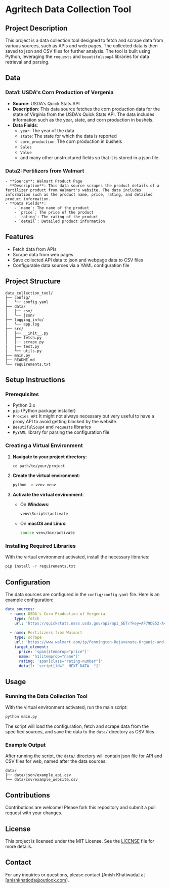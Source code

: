 # Agritech Data Collection Tool

## Project Description

This project is a data collection tool designed to fetch and scrape data from various sources, such as APIs and web pages. The collected data is then saved to json and CSV files for further analysis. The tool is built using Python, leveraging the `requests` and `beautifulsoup4` libraries for data retrieval and parsing.

## Data 

### Data1: USDA's Corn Production of Vergenia
  - **Source**: USDA's Quick Stats API
  - **Description**: This data source fetches the corn production data for the state of Virginia from the USDA's Quick Stats API. The data includes information such as the year, state, and corn production in bushels.
  - **Data Fields**:
    - `year`: The year of the data
    - `state`: The state for which the data is reported
    - `corn_production`: The corn production in bushels
    - `Sales`
    - `Value`
    - and many other unstructured fields so that it is stored in a json file.
    
### Data2: Fertilizers from Walmart
    - **Source**: Walmart Product Page
    - **Description**: This data source scrapes the product details of a fertilizer product from Walmart's website. The data includes information such as the product name, price, rating, and detailed product information.
    - **Data Fields**:
        - `name`: The name of the product
        - `price`: The price of the product
        - `rating`: The rating of the product
        - `detail`: Detailed product information
## Features

- Fetch data from APIs
- Scrape data from web pages
- Save collected API data to json and webpage data to CSV files
- Configurable data sources via a YAML configuration file

## Project Structure
```
data_collection_tool/
├── config/
│   └── config.yaml
├── data/
│   ├── csv/
│   └── json/
├── logging_info/
|   └── app.log
├── src/
│   ├── __init__.py
│   ├── fetch.py
│   ├── scrape.py
|   |── test.py
│   └── utils.py
├── main.py
├── README.md
└── requirements.txt
```

## Setup Instructions

### Prerequisites

- Python 3.x
- `pip` (Python package installer)
- `Proxies API` It might not always necessary but very useful to have a proxy API to avoid getting blocked by the website.
- `BeautifulSoup4` and `requests` libraries
- `PyYAML` library for parsing the configuration file

### Creating a Virtual Environment

1. **Navigate to your project directory**:
    ```bash
    cd path/to/your/project
    ```

2. **Create the virtual environment**:
    ```bash
    python -m venv venv
    ```

3. **Activate the virtual environment**:
   - On **Windows**:
     ```bash
     venv\Scripts\activate
     ```
   - On **macOS and Linux**:
     ```bash
     source venv/bin/activate
     ```

### Installing Required Libraries

With the virtual environment activated, install the necessary libraries:

```bash
pip install -r requirements.txt
```

## Configuration

The data sources are configured in the `config/config.yaml` file. Here is an example configuration:

```yaml
data_sources:
  - name: USDA's Corn Production of Vergenia
    type: fetch
    url: 'https://quickstats.nass.usda.gov/api/api_GET/?key=AF79DE52-A47B-3E15-A35F-03C211866A21&commodity_desc=CORN&year__GE=2020&state_alpha=VA'
    
  - name: Fertilizers from Walmart
    type: scrape
    url: 'https://www.walmart.com/ip/Pennington-Rejuvenate-Organic-and-Natural-All-Purpose-Plant-Food-Fertilizer-Feeds-4-Months-4-lb/1435190801'
    target_element:
      price: 'span[itemprop="price"]'
      name: 'h1[itemprop="name"]'
      rating: 'span[class="rating-number"]'
      detail: 'script[id="__NEXT_DATA__"]'
```

## Usage

### Running the Data Collection Tool

With the virtual environment activated, run the main script:

```bash
python main.py
```

The script will load the configuration, fetch and scrape data from the specified sources, and save the data to the `data/` directory as CSV files.

### Example Output

After running the script, the `data/` directory will contain json file for API and CSV files for web, named after the data sources:

```
data/
├── data/json/example_api.csv
└── data/csv/example_website.csv
```

## Contributions

Contributions are welcome! Please fork this repository and submit a pull request with your changes.

## License

This project is licensed under the MIT License. See the [LICENSE](LICENSE) file for more details.

## Contact

For any inquiries or questions, please contact [Anish Khatiwada] at [anishkhatioda@outlook.com].
